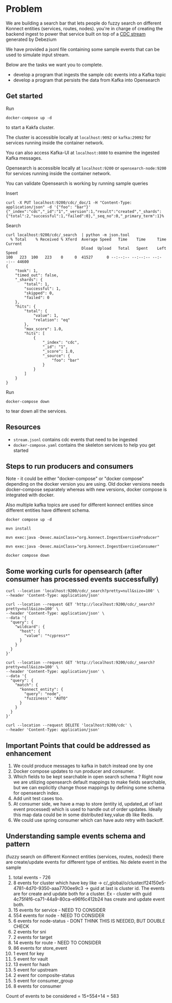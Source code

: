 # Problem

We are building a search bar that lets people do fuzzy search on different Konnect entities (services, routes, nodes). 
you're in charge of creating the backend ingest to power that service built on top of a [CDC stream](https://debezium.io/documentation/reference/stable/connectors/postgresql.html#postgresql-create-events) generated by Debezium

We have provided a jsonl file containing some sample events that can be used to
simulate input stream.


Below are the tasks we want you to complete.

* develop a program that ingests the sample cdc events into a Kafka topic
* develop a program that persists the data from Kafka into Opensearch


## Get started

Run 

```
docker-compose up -d
```

to start a Kakfa cluster. 

The cluster is accessible locally at `localhost:9092` or `kafka:29092` for services running inside the container network.


You can also access Kafka-UI at `localhost:8080` to examine the ingested Kafka messages.

Opensearch is accessible locally at `localhost:9200` or `opensearch-node:9200` 
for services running inside the container network.

You can validate Opensearch is working by running sample queries

Insert
```
curl -X PUT localhost:9200/cdc/_doc/1 -H "Content-Type: application/json" -d '{"foo": "bar"}'
{"_index":"cdc","_id":"1","_version":1,"result":"created","_shards":{"total":2,"successful":1,"failed":0},"_seq_no":0,"_primary_term":1}%
```

Search
```
curl localhost:9200/cdc/_search  | python -m json.tool
  % Total    % Received % Xferd  Average Speed   Time    Time     Time  Current
                                 Dload  Upload   Total   Spent    Left  Speed
100   223  100   223    0     0  41527      0 --:--:-- --:--:-- --:--:-- 44600
{
    "took": 1,
    "timed_out": false,
    "_shards": {
        "total": 1,
        "successful": 1,
        "skipped": 0,
        "failed": 0
    },
    "hits": {
        "total": {
            "value": 1,
            "relation": "eq"
        },
        "max_score": 1.0,
        "hits": [
            {
                "_index": "cdc",
                "_id": "1",
                "_score": 1.0,
                "_source": {
                    "foo": "bar"
                }
            }
        ]
    }
}
```

Run

```
docker-compose down
```

to tear down all the services. 

## Resources

* `stream.jsonl` contains cdc events that need to be ingested
* `docker-compose.yaml` contains the skeleton services to help you get started

## Steps to run producers and consumers

Note - it could be either "docker-compose" or "docker compose" depending on the docker version you are using. Old 
docker versions needs docker-compose separately whereas with new versions, docker compose is integrated with docker.

Also multiple kafka topics are used for different konnect entities since different entities have different schema.

```
docker compose up -d

mvn install

mvn exec:java -Dexec.mainClass="org.konnect.IngestExerciseProducer"

mvn exec:java -Dexec.mainClass="org.konnect.IngestExerciseConsumer"

docker compose down

```

## Some working curls for opensearch (after consumer has processed events successfully)

```
curl --location 'localhost:9200/cdc/_search?pretty=null&size=100' \
--header 'Content-Type: application/json'
```

```
curl --location --request GET 'http://localhost:9200/cdc/_search?pretty=null&size=100' \
--header 'Content-Type: application/json' \
--data '{
  "query": {
    "wildcard": {
      "host": {
        "value": "*cypress*"
      }
    }
  }
}'
```


```
curl --location --request GET 'http://localhost:9200/cdc/_search?pretty=null&size=100' \
--header 'Content-Type: application/json' \
--data '{
  "query": {
    "match": {
      "konnect_entity": {
        "query": "node",
        "fuzziness": "AUTO"  
      }
    }
  }
}'
```

```
curl --location --request DELETE 'localhost:9200/cdc' \
--header 'Content-Type: application/json'
```

## Important Points that could be addressed as enhancement

1. We could produce messages to kafka in batch instead one by one
2. Docker compose updates to run producer and consumer.
3. Which fields to be kept searchable in open search schema ? Right now we are utilizing opensearch default mappings
   to make fields searchable, but we can explicitly change those mappings by defining some schema for opensearch index.
4. Add unit test cases too.
5. At consumer side, we have a map to store (entity id, updated_at of last event processed) which is used to handle
   out of order updates. Ideally this map data could be in some distributed key,value db like Redis.
6. We could use spring consumer which can have auto retry with backoff.


## Understanding sample events schema and pattern

(fuzzy search on different Konnect entities (services, routes, nodes))
there are create/update events for different type of entities. No delete event in the sample

1. total events - 726
2. 8 events for cluster which have key like -> c/_global/o/cluster/f24150e5-4781-4d70-9350-aaa7700ee9c3 -> guid at
   last is cluster id. The events are for create and update both for a cluster. Ex - cluster with guid
   4c75f4f6-ca71-44a9-80ca-e96f6c412b24 has create and update event both.
3. 15 events for service - NEED TO CONSIDER
4. 554 events for node - NEED TO CONSIDER
5. 6 events for node-status - DONT THINK THIS IS NEEDED, BUT DOUBLE CHECK
6. 2 events for sni
7. 2 events for target
8. 14 events for route - NEED TO CONSIDER
9. 86 events for store_event
10. 1 event for key
11. 5 event for vault
12. 13 event for hash
13. 5 event for upstream
14. 2 event for composite-status
15. 5 event for consumer_group
16. 8 events for consumer

Count of events to be considered  = 15+554+14 = 583
